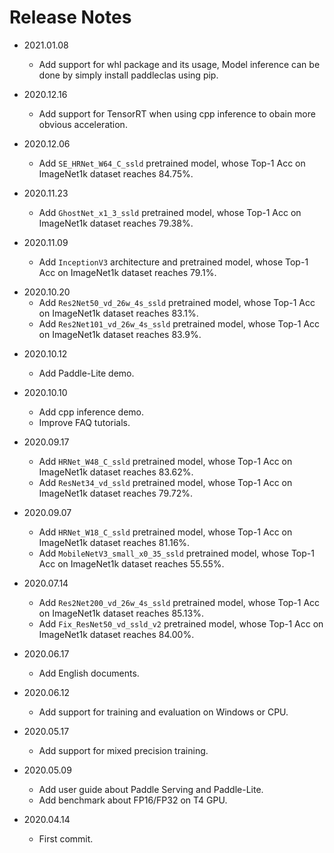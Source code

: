 # Release Notes

- 2021.01.08
    * Add support for whl package and its usage, Model inference can be done by simply install paddleclas using pip.

- 2020.12.16
    * Add support for TensorRT when using cpp inference to obain more obvious acceleration.

- 2020.12.06
    * Add `SE_HRNet_W64_C_ssld` pretrained model, whose Top-1 Acc on ImageNet1k dataset reaches 84.75%.

- 2020.11.23
    * Add `GhostNet_x1_3_ssld` pretrained model, whose Top-1 Acc on ImageNet1k dataset reaches 79.38%.

- 2020.11.09
    * Add `InceptionV3` architecture and pretrained model, whose Top-1 Acc on ImageNet1k dataset reaches 79.1%.

* 2020.10.20
    * Add `Res2Net50_vd_26w_4s_ssld` pretrained model, whose Top-1 Acc on ImageNet1k dataset reaches 83.1%.
    * Add `Res2Net101_vd_26w_4s_ssld` pretrained model, whose Top-1 Acc on ImageNet1k dataset reaches 83.9%.

- 2020.10.12
    * Add Paddle-Lite demo.

- 2020.10.10
    * Add cpp inference demo.
    * Improve FAQ tutorials.

* 2020.09.17
    * Add `HRNet_W48_C_ssld` pretrained model, whose Top-1 Acc on ImageNet1k dataset reaches 83.62%.
    * Add `ResNet34_vd_ssld` pretrained model, whose Top-1 Acc on ImageNet1k dataset reaches 79.72%.

* 2020.09.07
    * Add `HRNet_W18_C_ssld` pretrained model, whose Top-1 Acc on ImageNet1k dataset reaches 81.16%.
    * Add `MobileNetV3_small_x0_35_ssld` pretrained model, whose Top-1 Acc on ImageNet1k dataset reaches 55.55%.

* 2020.07.14
    * Add `Res2Net200_vd_26w_4s_ssld` pretrained model, whose Top-1 Acc on ImageNet1k dataset reaches 85.13%.
    * Add `Fix_ResNet50_vd_ssld_v2` pretrained model, whose Top-1 Acc on ImageNet1k dataset reaches 84.00%.

* 2020.06.17
    * Add English documents.

* 2020.06.12
    * Add support for training and evaluation on Windows or CPU.

* 2020.05.17
    * Add support for mixed precision training.

* 2020.05.09
    * Add user guide about Paddle Serving and Paddle-Lite.
    * Add benchmark about FP16/FP32 on T4 GPU.

* 2020.04.14
    * First commit.
